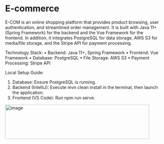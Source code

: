 # E-commerce
E-COM is an online shopping platform that provides product browsing, user authentication, and streamlined order management. It is built with Java 11+ (Spring Framework) for the backend and the Vue Framework for the frontend. In addition, it integrates PostgreSQL for data storage, AWS S3 for media/file storage, and the Stripe API for payment processing.

Technology Stack:
•	Backend: Java 11+, Spring Framework
•	Frontend: Vue Framework
•	Database: PostgreSQL
•	File Storage: AWS S3
•	Payment Processing: Stripe API

Local Setup Guide:
1.	Database: Ensure PostgreSQL is running.
2.	Backend (IntelliJ): Execute mvn clean install in the terminal, then launch the application.
3.	Frontend (VS Code): Run npm run serve.
<img width="468" height="112" alt="image" src="https://github.com/user-attachments/assets/a818f46b-1cf9-4527-9c89-076a3d27aa90" />
